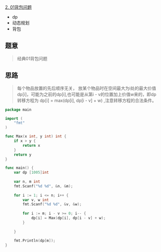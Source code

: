 [2. 01背包问题](https://www.acwing.com/problem/content/2/)
+ dp
+ 动态规划
+ 背包

## 题意

> 经典01背包问题

## 思路

> 每个物品放置的先后顺序无关， 放某个物品时在空间最大为i处的最大价值dp[i]，可能为之前的dp[i],也可能是从第i - v的位置加上价值w来的，即dp转移方程为
 dp[i] = max(dp[i], dp[i - v] + w) ,注意转移方程的合法条件。



```go
package main

import (
    "fmt"
)

func Max(x int, y int) int {
    if x > y {
        return x
    }
    return y
}

func main() {
    var dp [1005]int
    
    var n, m int
    fmt.Scanf("%d %d", &n, &m);
    
    for i := 1; i <= n; i++ {
        var v, w int
        fmt.Scanf("%d %d", &v, &w);
        
        for i := m; i - v >= 0; i-- {
            dp[i] = Max(dp[i], dp[i - v] + w);
        }
        
    }
    
    fmt.Println(dp[m]);
}
```

